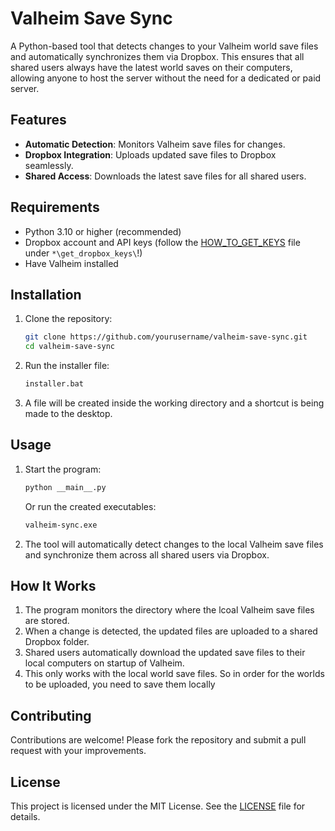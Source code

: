 # Valheim Save Sync

A Python-based tool that detects changes to your Valheim world save files and automatically synchronizes them via Dropbox. This ensures that all shared users always have the latest world saves on their computers, allowing anyone to host the server without the need for a dedicated or paid server.

## Features

- **Automatic Detection**: Monitors Valheim save files for changes.
- **Dropbox Integration**: Uploads updated save files to Dropbox seamlessly.
- **Shared Access**: Downloads the latest save files for all shared users.

## Requirements

- Python 3.10 or higher (recommended)
- Dropbox account and API keys (follow the [HOW_TO_GET_KEYS](\get_dropbox_keys\HOW_TO_GET_KEYS.md) file under `*\get_dropbox_keys\`!)
- Have Valheim installed

## Installation

1. Clone the repository:
   ```bash
   git clone https://github.com/yourusername/valheim-save-sync.git
   cd valheim-save-sync
   ```
2. Run the installer file:
   ```bash
   installer.bat
   ```
3. A file will be created inside the working directory and a shortcut is being made to the desktop.

## Usage

1. Start the program:
   ```bash
   python __main__.py
   ```
   Or run the created executables:
   ```bash
   valheim-sync.exe
   ```
2. The tool will automatically detect changes to the local Valheim save files and synchronize them across all shared users via Dropbox.

## How It Works

1. The program monitors the directory where the lcoal Valheim save files are stored.
2. When a change is detected, the updated files are uploaded to a shared Dropbox folder.
3. Shared users automatically download the updated save files to their local computers on startup of Valheim.
4. This only works with the local world save files. So in order for the worlds to be uploaded, you need to save them locally

## Contributing

Contributions are welcome! Please fork the repository and submit a pull request with your improvements.

## License

This project is licensed under the MIT License. See the [LICENSE](LICENSE.txt) file for details.
